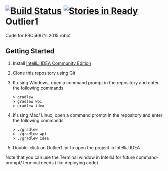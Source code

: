[![Build Status](https://travis-ci.org/frc5687/Outlier1.svg)](https://travis-ci.org/frc5687/Outlier1) [![Stories in Ready](https://badge.waffle.io/frc5687/Outlier1.png?label=ready&title=Ready)](https://waffle.io/frc5687/Outlier1)
Outlier1
=========

Code for FRC5687's 2015 robot

## Getting Started
1. Install [IntelliJ IDEA Community Edition](https://www.jetbrains.com/idea/download/)
2. Clone this repository using Git
3. If using Windows, open a command prompt in the repository and enter the following commands
  
      ```
      > gradlew
      > gradlew wpi
      > gradlew idea
      ```
      
3. If using Mac/ Linux, open a command prompt in the repository and enter the following commands
  
      ```
      > ./gradlew
      > ./gradlew wpi
      > ./gradlew idea
      ```
      
4. Double-click on Outlier1.ipr to open the project in IntelliJ IDEA

Note that you can use the Terminal window in IntelliJ for future command-prompt/ terminal needs (like deploying code)
